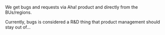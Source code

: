 We get bugs and requests via Aha! product and directly from the BUs/regions.

Currently, bugs is considered a R&D thing that product management should stay out of...